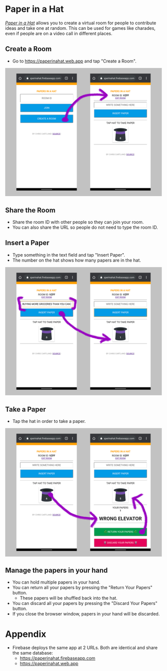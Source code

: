 # Paper in a Hat
[_Paper in a Hat_](https://paperinahat.web.app) allows you to
create a virtual room for people to contribute ideas and take one at random.
This can be used for games like charades, even if people are on a video call
in different places.

## Create a Room
* Go to https://paperinahat.web.app and tap "Create a Room".

![Screenshot of creating a room](Screenshot_Create_a_Room.jpg)

## Share the Room
* Share the room ID with other people so they can join your room.
* You can also share the URL so people do not need to type the room ID.

## Insert a Paper
* Type something in the text field and tap "Insert Paper".
* The number on the hat shows how many papers are in the hat.

![Screenshot of writing something to insert a paper to the hat](Screenshot_Insert_a_Paper.jpg)

## Take a Paper
* Tap the hat in order to take a paper.

![Screenshot of taking a paper from the hat and putting it back](Screenshot_Take_a_Paper.jpg)

## Manage the papers in your hand
* You can hold multiple papers in your hand.
* You can return all your papers by pressing the "Return Your Papers" button.
  * These papers will be shuffled back into the hat.
* You can discard all your papers by pressing the "Discard Your Papers" button.
* If you close the browser window, papers in your hand will be discarded.

# Appendix
* Firebase deploys the same app at 2 URLs. Both are identical and share the same database:
  * https://paperinahat.firebaseapp.com
  * https://paperinahat.web.app
